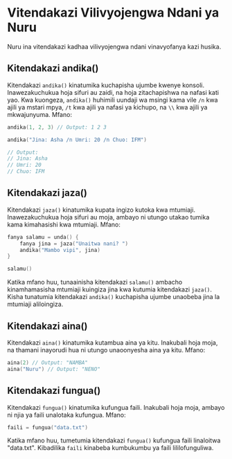 # Vitendakazi Vilivyojengwa Ndani ya Nuru

Nuru ina vitendakazi kadhaa vilivyojengwa ndani vinavyofanya kazi husika.

## Kitendakazi andika()

Kitendakazi `andika()` kinatumika kuchapisha ujumbe kwenye konsoli. Inawezakuchukua hoja sifuri au zaidi, na hoja zitachapishwa na nafasi kati yao. Kwa kuongeza, `andika()` huhimili uundaji wa msingi kama vile `/n` kwa ajili ya mstari mpya, `/t` kwa ajili ya nafasi ya kichupo, na `\\` kwa ajili ya mkwajunyuma. Mfano:

```go
andika(1, 2, 3) // Output: 1 2 3
```

```go
andika("Jina: Asha /n Umri: 20 /n Chuo: IFM")

// Output:
// Jina: Asha
// Umri: 20
// Chuo: IFM
```

## Kitendakazi jaza()

Kitendakazi `jaza()` kinatumika kupata ingizo kutoka kwa mtumiaji. Inawezakuchukua hoja sifuri au moja, ambayo ni utungo utakao tumika kama kimahasishi kwa mtumiaji. Mfano:

```go
fanya salamu = unda() {
    fanya jina = jaza("Unaitwa nani? ")
    andika("Mambo vipi", jina)
}

salamu()
```

Katika mfano huu, tunaainisha kitendakazi `salamu()` ambacho kinamhamasisha mtumiaji kuingiza jina kwa kutumia kitendakazi `jaza()`. Kisha tunatumia kitendakazi `andika()` kuchapisha ujumbe unaobeba jina la mtumiaji aliloingiza.

## Kitendakazi aina()

Kitendakazi `aina()` kinatumika kutambua aina ya kitu. Inakubali hoja moja, na thamani inayorudi hua ni utungo unaoonyesha aina ya kitu. Mfano:

```go
aina(2) // Output: "NAMBA"
aina("Nuru") // Output: "NENO"
```

## Kitendakazi fungua()

Kitendakazi `fungua()` kinatumika kufungua faili. Inakubali hoja moja, ambayo ni njia ya faili unalotaka kufungua. Mfano:

```go
faili = fungua("data.txt")
```

Katika mfano huu, tumetumia kitendakazi `fungua()` kufungua faili linaloitwa "data.txt". Kibadilika `faili` kinabeba kumbukumbu ya faili lililofunguliwa.
